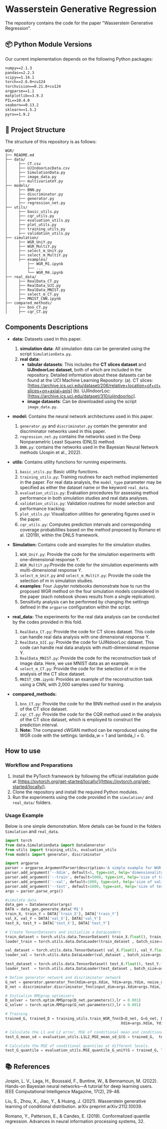 # Wasserstein Generative Regression
The repository contains the code for the paper "Wasserstein Generative Regression".


## 📦 Python Module Versions
Our current implementation depends on the following Python packages:

```txt
numpy==2.1.3
pandas==2.2.3
scipy==1.14.1
torch==2.6.0+cu124
torchvision==0.21.0+cu124
argparse==1.1  
matplotlib==3.9.3
PIL==10.4.0
seaborn==0.13.2
sklearn==1.5.2
pyro==1.9.2
```
 

## 📁 Project Structure 
The structure of this repository is as follows:
``` 
WGR/
├── README.md
├── data/
│     ├── CT.csv
│     ├── UJIndoorLocData.csv
│     ├── SimulationData.py
│     ├── image_data.py
|     ├── multivariateY.py
├── models/
│     ├── BNN.py
│     ├── discriminator.py
│     ├── generator.py
│     ├── regression_net.py
├── utils/
│     ├── basic_utils.py 
│     ├── cqr_utils.py
│     ├── evaluation_utils.py
│     ├── plot_utils.py
│     ├── training_utils.py
│     ├── validation_utils.py
├── simulation/
│     ├── WGR_UniY.py
│     ├── WGR_MultiY.py
│     ├── select_m_UniY.py
│     ├── select_m_MultiY.py
│     ├── examples/
│         ├── WGR_M1.ipynb
│         ├── ...
│         └── WGR_M4.ipynb
├── real_data/
│     ├── RealData_CT.py
│     ├── RealData_UJI.py
│     ├── RealData_MNIST.py
│     ├── select_m_CT.py
│     ├── MNIST_CNN.ipynb
├── compared_methods/
│     ├── bnn_CT.py
│     ├── cqr_CT.py
```

## Components Descriptions
- **data:** Datasets used in this paper.
  1. **simulation data**: All simulation data can be generated using the script `SimulationData.py`.  
  2. **real data**:
     - **tabular datasets**: This includes the **CT slices dataset** and **UJIndoorLoc dataset**, both of which are included in the repository. Detailed information about these datasets can be found at the UCI Machine Learning Repository:
       (a). CT slices: [https://archive.ics.uci.edu/dataset/206/relative+location+of+ct+slices+on+axial+axis]
       (b). UJIIndoorLoc: [https://archive.ics.uci.edu/dataset/310/ujiindoorloc].
     - **image datasets**: Can be downloaded using the script `image_data.py`.
- **model:**  Contains the neural network architectures used in this paper.
  1. `generator.py` and `discriminator.py` contain the generator and discriminator networks used in this paper.
  2. `regression_net.py` contains the networks used in the Deep Nonparametric Least Squares (DNLS) method.
  3. `BNN.py`: contains the networks used in the Bayesian Neural Network methods (Jospin et al., 2022).
- **utils:**  Contains utility functions for running experiments.
  1. `basic_utils.py`: Basic utility functions.
  2. `training_utils.py`: Training routines for each method implemented in the paper. For real data analysis, the `model_type` parameter may be specified as either the dataset name or the keyword `real_data`.
  3. `evaluation_utilis.py`: Evaluation procedures for assessing method performance in both simulation studies and real data analyses.  
  4. `validation_utilis.py`: Validation routines for model selection and performance tracking.  
  5. `plot_utils.py`: Visualization utilities for generating figures used in the paper.
  6. `cqr_utils.py`: Computes prediction intervals and corresponding coverage probabilities based on the method proposed by Romano et al. (2019), within the DNLS framework.
- **Simulation:** Contains code and examples for the simulation studies.  
  1. `WGR_UniY.py`: Provide the code for the simulation experiments with one-dimensional response Y.
  2. `WGR_MultiY.py`:Provide the code for the simulation experiments with multi-dimensional response Y.
  3. `select_m_UniY.py` and `select_m_MultiY.py`: Provide the code the selection of m in simulation studies.
  4. **examples**: Four Jupyter notebooks demonstrate how to run the proposed WGR method on the four simulation models considered in the paper (each notebook shows results from a single replication).
  5. Sensitivity analysis can be performed by changing the settings defined in the `argparse` configuration within the script.

- **real_data:** The experiments for the real data analysis can be conducted by the codes provided in this fold.
  1. `RealData_CT.py`: Provide the code for CT slices dataset. This code can handle real data analysis with one dimensional response Y.
  2. `RealData_UJI.py`: Provide the code for UJINdoorLoc dataset. This code can handle real data analysis with multi-dimensional response Y.
  3. `RealData_MNIST.py`: Provide the code for the reconstruction task of image data. Here, we use MNIST data as an example.
  4. `select_m_CT.py`: Provide the code for the selection of m in the analysis of the CT slice dataset.
  5. `MNIST_CNN.ipynb`: Provides an example of the reconstruction task using a CNN, with 2,000 samples used for training.
- **compared_methods:**
  1. `bnn_CT.py`: Provide the code for the BNN method used in the analysis of the CT slice dataset.
  2. `cqr_CT.py`: Provide the code for the CQR method used in the analysis of the CT slice dataset, which is employed to construct the prediction interval.
  3. **Note:** The compared cWGAN method can be reproduced using the WGR code with the settings: lambda_w = 1 and lambda_l = 0. 

## How to use 
### Workflow and Preparations
1. Install the PyTorch framework by following the official installation guide at [https://pytorch.org/get-started/locally/](https://pytorch.org/get-started/locally/).  
2. Clone the repository and install the required Python modules.  
3. Run the experiments using the code provided in the `simulation/` and `real_data/` folders.
### Usage Example
Below is one simple demonstration. More details can be found in the folders `Simulation` and `real_data`.
```python
import torch
from data.SimulationData import DataGenerator
from utils import training_utils, evaluation_utils
from models import generator, discriminator

import argparse
parser = argparse.ArgumentParser(description='A simple example for WGR')
parser.add_argument('--Xdim', default=5, type=int, help='dimensionality of X')
parser.add_argument('--train', default=5000, type=int, help='size of train dataset')
parser.add_argument('--val', default=1000, type=int, help='size of validation dataset')
parser.add_argument('--test', default=1000, type=int, help='size of test dataset')
args = parser.parse_args()

#simulate data
data_gen = DataGenerator(args)
DATA = data_gen.generate_data('M1')
train_X, train_Y = DATA['train_X'], DATA['train_Y']
val_X, val_Y = DATA['val_X'], DATA['val_Y']
test_X, test_Y = DATA['test_X'], DATA['test_Y']

# Create TensorDatasets and initialize a DataLoaders
train_dataset = torch.utils.data.TensorDataset( train_X.float(), train_Y.float() )
loader_train = torch.utils.data.DataLoader(train_dataset , batch_size=args.train_batch, shuffle=True)

val_dataset = torch.utils.data.TensorDataset( val_X.float(), val_Y.float() )
loader_val = torch.utils.data.DataLoader(val_dataset , batch_size=args.val_batch, shuffle=True)

test_dataset = torch.utils.data.TensorDataset( test_X.float(), test_Y.float() )
loader_test  = torch.utils.data.DataLoader(test_dataset , batch_size=args.test_batch, shuffle=True)

# Define generator network and discriminator network
G_net = generator.generator_fnn(Xdim=args.Xdim, Ydim=args.Ydim, noise_dim=args.noise_dim, hidden_dims = [64, 32])
D_net = discriminator.discriminator_fnn(input_dim=args.Xdim+args.Ydim, hidden_dims = [64, 32])

# Initialize RMSprop optimizers
D_solver = torch.optim.RMSprop(D_net.parameters(),lr = 0.001)
G_solver = torch.optim.RMSprop(G_net.parameters(),lr = 0.001)

# Training
trained_G, trained_D = training_utils.train_WGR_fnn(D=D_net, G=G_net, D_solver=D_solver, G_solver=G_solver, loader_train = loader_train, loader_val=loader_val, noise_dim=args.noise_dim,
                                                    Xdim=args.Xdim, Ydim=args.Ydim, batch_size=args.train_batch, save_path='./', device='cpu', num_epochs=200)

# Calculate the L1 and L2 error, MSE of conditional mean and conditional standard deviation on the test data  
test_G_mean_sd = evaluation_utils.L1L2_MSE_mean_sd_G(G = trained_G,  test_size = args.test, noise_dim=args.noise_dim,  batch_size=args.test_batch, loader_dataset = loader_test )

# Calculate the MSE of conditional quantiles at different levels.
test_G_quantile = evaluation_utils.MSE_quantile_G_uniY(G = trained_G, loader_dataset = loader_test , noise_dim=args.noise_dim, test_size = args.test,  batch_size=args.test_batch)
```
     
## 📚 References
Jospin, L. V., Laga, H., Boussaid, F., Buntine, W., & Bennamoun, M. (2022). Hands-on Bayesian neural networks—A tutorial for deep learning users. IEEE Computational Intelligence Magazine, 17(2), 29-48.

Liu, S., Zhou, X., Jiao, Y., & Huang, J. (2021). Wasserstein generative learning of conditional distribution. arXiv preprint arXiv:2112.10039.

Romano, Y., Patterson, E., & Candes, E. (2019). Conformalized quantile regression. Advances in neural information processing systems, 32.


